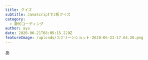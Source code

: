 ```yaml
---
title: クイズ
subtitle: JavaScriptで2択クイズ
category:
  - 静的コーディング
author: aya
date: 2020-06-21T08:05:15.220Z
featureImage: /uploads/スクリーンショット-2020-06-21-17.04.20.png
---
```

あ